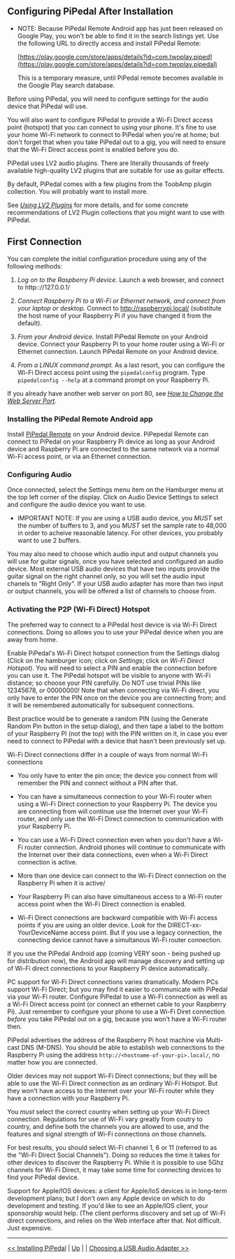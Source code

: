 ## Configuring PiPedal After Installation

-   NOTE: Because PiPedal Remote Android app has just been released on Google Play, you won't be able 
    to find it in the search listings yet. Use the following URL to directly access and install PiPedal Remote:  
    
    [https://play.google.com/store/apps/details?id=com.twoplay.piped](https://play.google.com/store/apps/details?id=com.twoplay.pipedal)
    
    This is a temporary measure, until PiPedal remote becomes available in the Google Play search database.


Before using PiPedal, you will need to configure settings for the audio device that PiPedal will use.

You will also want to configure PiPedal  to provide a Wi-Fi Direct access point (hotspot) that you can connect to using your phone. It's fine to use your home Wi-Fi network to connect to PiPedal when you're at home; but don't forget that when you take PiPedal out to a gig, you will need to ensure that the Wi-Fi Direct access point is enabled before you do. 

PiPedal uses LV2 audio plugins. There are literally thousands of freely available high-quality LV2 plugins that are suitable for use as guitar effects.

By default, PiPedal comes with a few plugins from the ToobAmp plugin collection. You will probably want to install more.

See [_Using LV2 Plugins_](UsingLv2Plugins.md) for more details, and for some concrete recommendations of LV2 Plugin collections that you might want to use
with PiPedal.


## First Connection

You can complete the initial configuration procedure using any of the following methods:

1. _Log on to the Raspberry Pi device_. Launch a web browser, and connect to http:://127.0.0.1/

2.  _Connect Raspberry Pi to a Wi-Fi or Ethernet network, and connect from your laptop or desktop._ Connect to http://raspberrypi.local/ (substitute the host name of your Raspberry Pi if you have changed it from the default).

3. _From your Android device._ Install PiPedal Remote on your Android device. Connect your Raspberry Pi to your home router using a Wi-Fi or Ethernet connection. Launch PiPedal Remote on your Android device.

4. _From a LINUX command prompt._ As a last resort, you can configure the Wi-Fi Direct access point using the `pipedalconfig` program. Type `pipedalconfig --help` at a command prompt on your Raspberry Pi.

If you already have another web server on port 80, see [*How to Change the Web Server Port*](ChangingTheWebServerPort.md).

### Installing the PiPedal Remote Android app

Install [PiPedal Remote](https://play.google.com/store/apps/details?id=com.twoplay.pipedal) on your Android device. PiPepedal Remote can connect to
PiPedal on your Raspberry Pi device  as long as your Android device and Raspberry Pi are connected to the same network via a normal Wi-Fi access point, or via an Ethernet connection. 

### Configuring Audio

Once connected, select the Settings menu item on the Hamburger menu at the top left corner of the display. Click on Audio Device Settings to select and configure the audio device you want to use. 

-    IMPORTANT NOTE: If you are using a USB audio device, you *MUST* set the number of buffers to 3, and you *MUST* set the sample rate to 48,000
     in order to acheive reasonable latency. For other devices, you probably want to use 2 buffers.

You may also need to choose which audio input and output channels you will use for guitar signals, once you have selected and configured 
an audio device. Most external USB audio devices that have two inputs provide the guitar signal on the right channel only, so you will set the audio input chanels to  "Right Only". If your USB audio adapter has more than two input or output channels, you will be offered a list of channels to choose from.

### Activating the P2P (Wi-Fi Direct) Hotspot

The preferred way to connect to a PiPedal host device is via Wi-Fi Direct connections. Doing so allows you to use your PiPedal device when you are away from home.
     
Enable PiPedal's Wi-Fi Direct hotspot connection from the Settings dialog (Click on the hamburger icon; click on *Settings*; click on *Wi-Fi Direct Hotspot*). You will need to select a PIN and enable the connection before you can use it. The PiPedal hotspot will be visible to anyone with Wi-Fi distance; so choose your PIN carefully. Do NOT use trivial PINs like 12345678, or 00000000! Note that when connecting via Wi-Fi direct, you only have to enter the PIN once on the device you are connecting from; and it will be remembered automatically for subsequent connections.

Best practice would be to generate a random PIN (using the Generate Random Pin button in the setup dialog), and then tape a label to the bottom of your Raspberry PI 
(not the top) with the PIN written on it, in case you ever need to connect to PiPedal with a device that hasn't been previously set up. 
     
Wi-Fi Direct connections differ in a couple of ways from normal Wi-Fi connections
     
- You only have to enter the pin once; the device you connect from will remember the PIN and connect without a PIN after that.

- You can have a simultaneous connection to your Wi-Fi router when using a Wi-Fi Direct connection to your Raspberry Pi. The device you
  are connecting from will continue use the Internet over your Wi-Fi router, and only use the Wi-Fi Direct connection to communication 
  with your Raspberry Pi.

- You can use a Wi-Fi Direct connection even when you don't have a Wi-Fi router connection. Android phones will continue to communicate 
  with the Internet over their
  data connections, even when a Wi-Fi Direct connection is active.

- More than one device can connect to the Wi-Fi Direct connection on the Raspberry Pi when it is active/

- Your Raspberry Pi can also have simultaneous access to a Wi-Fi router access point when the Wi-Fi Direct connection is enabled.

- Wi-Fi Direct connections are backward compatible with Wi-Fi access points if you are using an older device. Look for the DIRECT-xx-YourDeviceName access point.
  But if you use a legacy connection, the connecting device cannot have a simultanous Wi-Fi router connection.

If you use the PiPedal Android app (coming VERY soon - being pushed up for distribution now), the Android app will manage discovery and setting up of Wi-Fi direct connections to your Raspberry Pi device automatically.
     
PC support for Wi-Fi Direct connections varies dramatically. Modern PCs support Wi-Fi Direct; but you may find it easier to communicate with PiPedal via your Wi-Fi router. Configure PiPedal to use a Wi-Fi connection as well as a Wi-Fi Direct access point (or connect an ethernet cable to your Raspberry Pi). Just remember to configure your phone to use a Wi-Fi Diret connection _before_ you take PiPedal out on a gig, because you won't have a Wi-Fi router then.

PiPedal advertises the address of the Raspberry Pi host  machine via Multi-cast DNS (M-DNS). You should be able to establish web connections to the Raspberry Pi using the address `http://<hostname-of-your-pi>.local/`, no matter how you are connected.
     
Older devices may not support Wi-Fi Direct connections; but they will be able to use the Wi-Fi Direct connection as an ordinary Wi-Fi Hotspot. But they won't have access to the Internet over your Wi-Fi router while they have a connection with your Raspberry Pi.

You _must_ select the correct country when setting up your Wi-Fi Direct connection. Regulations for use of Wi-Fi vary greatly from coutry to country, and define both the channels you are allowed to use, and the features and signal strength of Wi-Fi connections on those channels. 

For best results, you should select Wi-Fi channel 1, 6 or 11 (referred to as the "Wi-Fi Direct Social Channels"). Doing so reduces the time it takes for other devices to discover the Raspberry Pi. While it is possible to use 5Ghz channels for Wi-Fi Direct, it may take some time for connecting devices to find your PiPedal device.

Support for Apple/IOS devices: a client for Apple/IoS devices is in long-term development plans; but I don't own any Apple device on which to do development and testing. If you'd like to see an Apple/IOS client, your sponsorship would help. (The client performs discovery and set up of Wi-Fi direct connections, and relies on the Web interface after that. Not difficult. Just expensive.

--------
[<< Installing PiPedal](Installing.md)  | [Up](Documentation.md) | | [Choosing a USB Audio Adapter >>](ChoosingAUsbAudioAdapter.md)
